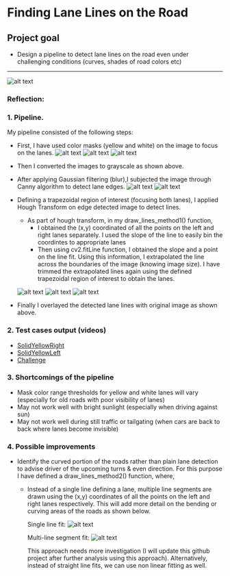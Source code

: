 # **Finding Lane Lines on the Road** 

## Project goal

* Design a pipeline to detect lane lines on the road even under challenging conditions (curves, shades of road colors etc) 
---
[//]: # (Image References)
[image1]:(https://github.com/ashsiv/Simple-Lane-Detection-Algorithm/blob/master/src/examples/laneLines_thirdPass.jpg)
[image2]:(https://github.com/ashsiv/Simple-Lane-Detection-Algorithm/blog/master/src/examples/actual.jpg) 
[image3]:(https://github.com/ashsiv/Simple-Lane-Detection-Algorithm/blob/master/src/examples/grayscale.jpg)
[image4]:(https://github.com/ashsiv/Simple-Lane-Detection-Algorithm/blob/master/src/examples/grayscale_blur.jpg)
[image5]:(https://github.com/ashsiv/Simple-Lane-Detection-Algorithm/blob/master/src/examples/canny.jpg) 
[image6]:(https://github.com/ashsiv/Simple-Lane-Detection-Algorithm/blob/master/src/examples/extrapolation.jpg)
[image7]:(https://github.com/ashsiv/Simple-Lane-Detection-Algorithm/blob/master/src/examples/overlayed.jpg)
[image8]:(https://github.com/ashsiv/Simple-Lane-Detection-Algorithm/blob/master/src/examples/colormask.jpg)
[image9]:(https://github.com/ashsiv/Simple-Lane-Detection-Algorithm/blob/master/src/examples/roi.jpg)
[image10]:(https://github.com/ashsiv/Simple-Lane-Detection-Algorithm/blob/master/src/examples/straightlanes.JPG)
[image11]:(https://github.com/ashsiv/Simple-Lane-Detection-Algorithm/blob/master/src/examples/curvedlanes.JPG)
![alt text][image1]
### Reflection:

### 1. Pipeline.

My pipeline consisted of the following steps:

* First, I have used color masks (yellow and white) on the image to focus on the lanes.
  ![alt text][image2]
  ![alt text][image8]
  ![alt text][image3]
* Then I converted the images to grayscale as shown above.
  
* After applying Gaussian filtering (blur),I subjected the image through Canny algorithm to detect lane edges.
  ![alt text][image4]
  ![alt text][image5]
* Defining a trapezoidal region of interest (focusing both lanes), I applied Hough Transform on edge detected image to detect lines.
    * As part of hough transform, in my draw_lines_method1() function,
        * I obtained the (x,y) coordinated of all the points on the left and right lanes separately. I used the slope of the line to               easily bin the coordintes to appropriate lanes
        * Then using cv2.fitLine function, I obtained the slope and a point on the line fit. Using this information, I extrapolated the           line across the boundaries of the image (knowing image size). I have trimmed the extrapolated lines again using the defined             trapezoidal region of interest to obtain the lanes.

  ![alt text][image9]
  ![alt text][image6]
  ![alt text][image7]
* Finally I overlayed the detected lane lines with original image as shown above.
  
### 2. Test cases output (videos)
* [SolidYellowRight](https://github.com/ashsiv/Simple-Lane-Detection-Algorithm/tree/master/src/test_videos_output/solidWhiteRight.mp4) 
* [SolidYellowLeft](https://github.com/ashsiv/Simple-Lane-Detection-Algorithm/tree/master/src/test_videos_output/solidYellowLeft.mp4) 
* [Challenge](https://github.com/ashsiv/Simple-Lane-Detection-Algorithm/tree/master/src/test_videos_output/challenge.mp4) 

### 3. Shortcomings of the pipeline

* Mask color range thresholds for yellow and white lanes will vary (especially for old roads with poor visibility of lanes)
* May not work well with bright sunlight (especially when driving against sun)
* May not work well during still traffic or tailgating (when cars are back to back where lanes become invisible)


### 4. Possible improvements

* Identify the curved portion of the roads rather than plain lane detection to advise driver of the upcoming turns & even direction. For   this purpose I have defined a draw_lines_method2() function, where,
    * Instead of a single line defining a lane, multiple line segments are drawn using the (x,y) coordinates of all the points on the         left and right lanes respectively. This will add more detail on the bending or curving areas of the roads as shown below.
      
       Single line fit:
       ![alt text][image10]
       
       Multi-line segment fit:
       ![alt text][image11]     
      
      This approach needs more investigation (I will update this github project after further analysis using this approach). Alternatively, instead of straight line fits, we can use non linear fitting as well.

